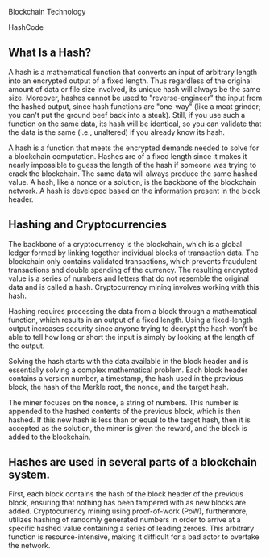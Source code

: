 Blockchain Technology

HashCode

## What Is a Hash?

A hash is a mathematical function that converts an input of arbitrary length into an encrypted output of a fixed length. Thus regardless of the original amount of data or file size involved, its unique hash will always be the same size. Moreover, hashes cannot be used to "reverse-engineer" the input from the hashed output, since hash functions are "one-way" (like a meat grinder; you can't put the ground beef back into a steak). Still, if you use such a function on the same data, its hash will be identical, so you can validate that the data is the same (i.e., unaltered) if you already know its hash.

A hash is a function that meets the encrypted demands needed to solve for a blockchain computation.
Hashes are of a fixed length since it makes it nearly impossible to guess the length of the hash if someone was trying to crack the blockchain.
The same data will always produce the same hashed value.
A hash, like a nonce or a solution, is the backbone of the blockchain network.
A hash is developed based on the information present in the block header.

## Hashing and Cryptocurrencies

The backbone of a cryptocurrency is the blockchain, which is a global ledger formed by linking together individual blocks of transaction data. The blockchain only contains validated transactions, which prevents fraudulent transactions and double spending of the currency. The resulting encrypted value is a series of numbers and letters that do not resemble the original data and is called a hash. Cryptocurrency mining involves working with this hash.

Hashing requires processing the data from a block through a mathematical function, which results in an output of a fixed length. Using a fixed-length output increases security since anyone trying to decrypt the hash won’t be able to tell how long or short the input is simply by looking at the length of the output.

Solving the hash starts with the data available in the block header and is essentially solving a complex mathematical problem. Each block header contains a version number, a timestamp, the hash used in the previous block, the hash of the Merkle root, the nonce, and the target hash.

The miner focuses on the nonce, a string of numbers. This number is appended to the hashed contents of the previous block, which is then hashed. If this new hash is less than or equal to the target hash, then it is accepted as the solution, the miner is given the reward, and the block is added to the blockchain.

## Hashes are used in several parts of a blockchain system.

First, each block contains the hash of the block header of the previous block, ensuring that nothing has been tampered with as new blocks are added. Cryptocurrency mining using proof-of-work (PoW), furthermore, utilizes hashing of randomly generated numbers in order to arrive at a specific hashed value containing a series of leading zeroes. This arbitrary function is resource-intensive, making it difficult for a bad actor to overtake the network.
